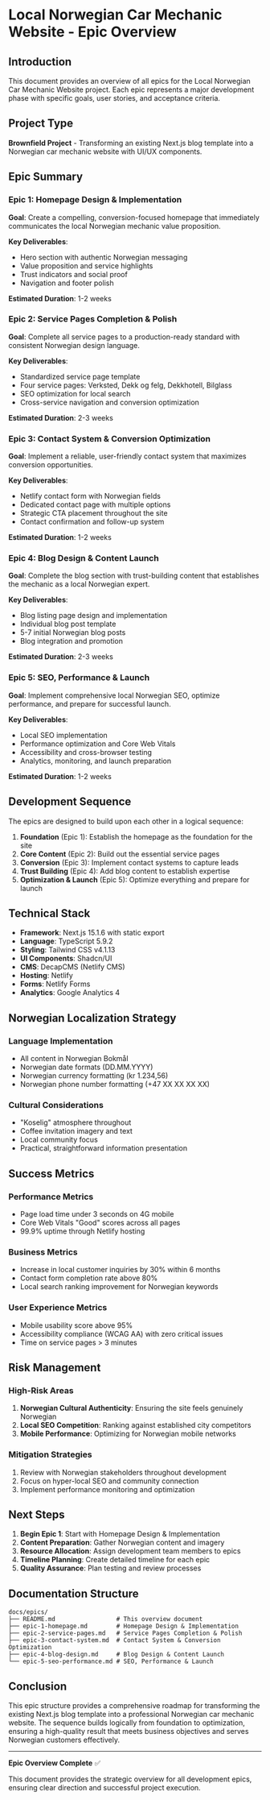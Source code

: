 # Local Norwegian Car Mechanic Website - Epic Overview

## Introduction

This document provides an overview of all epics for the Local Norwegian Car Mechanic Website project. Each epic represents a major development phase with specific goals, user stories, and acceptance criteria.

## Project Type

**Brownfield Project** - Transforming an existing Next.js blog template into a Norwegian car mechanic website with UI/UX components.

## Epic Summary

### Epic 1: Homepage Design & Implementation
**Goal**: Create a compelling, conversion-focused homepage that immediately communicates the local Norwegian mechanic value proposition.

**Key Deliverables**:
- Hero section with authentic Norwegian messaging
- Value proposition and service highlights
- Trust indicators and social proof
- Navigation and footer polish

**Estimated Duration**: 1-2 weeks

### Epic 2: Service Pages Completion & Polish
**Goal**: Complete all service pages to a production-ready standard with consistent Norwegian design language.

**Key Deliverables**:
- Standardized service page template
- Four service pages: Verksted, Dekk og felg, Dekkhotell, Bilglass
- SEO optimization for local search
- Cross-service navigation and conversion optimization

**Estimated Duration**: 2-3 weeks

### Epic 3: Contact System & Conversion Optimization
**Goal**: Implement a reliable, user-friendly contact system that maximizes conversion opportunities.

**Key Deliverables**:
- Netlify contact form with Norwegian fields
- Dedicated contact page with multiple options
- Strategic CTA placement throughout the site
- Contact confirmation and follow-up system

**Estimated Duration**: 1-2 weeks

### Epic 4: Blog Design & Content Launch
**Goal**: Complete the blog section with trust-building content that establishes the mechanic as a local Norwegian expert.

**Key Deliverables**:
- Blog listing page design and implementation
- Individual blog post template
- 5-7 initial Norwegian blog posts
- Blog integration and promotion

**Estimated Duration**: 2-3 weeks

### Epic 5: SEO, Performance & Launch
**Goal**: Implement comprehensive local Norwegian SEO, optimize performance, and prepare for successful launch.

**Key Deliverables**:
- Local SEO implementation
- Performance optimization and Core Web Vitals
- Accessibility and cross-browser testing
- Analytics, monitoring, and launch preparation

**Estimated Duration**: 1-2 weeks

## Development Sequence

The epics are designed to build upon each other in a logical sequence:

1. **Foundation** (Epic 1): Establish the homepage as the foundation for the site
2. **Core Content** (Epic 2): Build out the essential service pages
3. **Conversion** (Epic 3): Implement contact systems to capture leads
4. **Trust Building** (Epic 4): Add blog content to establish expertise
5. **Optimization & Launch** (Epic 5): Optimize everything and prepare for launch

## Technical Stack

- **Framework**: Next.js 15.1.6 with static export
- **Language**: TypeScript 5.9.2
- **Styling**: Tailwind CSS v4.1.13
- **UI Components**: Shadcn/UI
- **CMS**: DecapCMS (Netlify CMS)
- **Hosting**: Netlify
- **Forms**: Netlify Forms
- **Analytics**: Google Analytics 4

## Norwegian Localization Strategy

### Language Implementation
- All content in Norwegian Bokmål
- Norwegian date formats (DD.MM.YYYY)
- Norwegian currency formatting (kr 1.234,56)
- Norwegian phone number formatting (+47 XX XX XX XX)

### Cultural Considerations
- "Koselig" atmosphere throughout
- Coffee invitation imagery and text
- Local community focus
- Practical, straightforward information presentation

## Success Metrics

### Performance Metrics
- Page load time under 3 seconds on 4G mobile
- Core Web Vitals "Good" scores across all pages
- 99.9% uptime through Netlify hosting

### Business Metrics
- Increase in local customer inquiries by 30% within 6 months
- Contact form completion rate above 80%
- Local search ranking improvement for Norwegian keywords

### User Experience Metrics
- Mobile usability score above 95%
- Accessibility compliance (WCAG AA) with zero critical issues
- Time on service pages > 3 minutes

## Risk Management

### High-Risk Areas
1. **Norwegian Cultural Authenticity**: Ensuring the site feels genuinely Norwegian
2. **Local SEO Competition**: Ranking against established city competitors
3. **Mobile Performance**: Optimizing for Norwegian mobile networks

### Mitigation Strategies
1. Review with Norwegian stakeholders throughout development
2. Focus on hyper-local SEO and community connection
3. Implement performance monitoring and optimization

## Next Steps

1. **Begin Epic 1**: Start with Homepage Design & Implementation
2. **Content Preparation**: Gather Norwegian content and imagery
3. **Resource Allocation**: Assign development team members to epics
4. **Timeline Planning**: Create detailed timeline for each epic
5. **Quality Assurance**: Plan testing and review processes

## Documentation Structure

```
docs/epics/
├── README.md                 # This overview document
├── epic-1-homepage.md        # Homepage Design & Implementation
├── epic-2-service-pages.md   # Service Pages Completion & Polish
├── epic-3-contact-system.md  # Contact System & Conversion Optimization
├── epic-4-blog-design.md     # Blog Design & Content Launch
└── epic-5-seo-performance.md # SEO, Performance & Launch
```

## Conclusion

This epic structure provides a comprehensive roadmap for transforming the existing Next.js blog template into a professional Norwegian car mechanic website. The sequence builds logically from foundation to optimization, ensuring a high-quality result that meets business objectives and serves Norwegian customers effectively.

---

**Epic Overview Complete** ✅

This document provides the strategic overview for all development epics, ensuring clear direction and successful project execution.